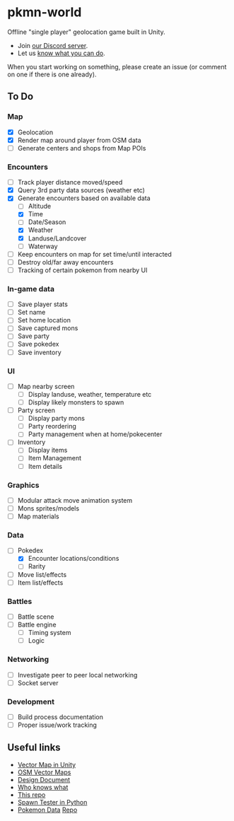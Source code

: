 # pkmn-world

Offline "single player" geolocation game built in Unity.

- Join [our Discord server](https://discord.gg/ztxpvkM).
- Let us [know what you can do](https://goo.gl/forms/uIIVtHmDl7roj2YB3).

When you start working on something, please create an issue (or comment on one if there is one already).

## To Do
### Map
- [x] Geolocation
- [x] Render map around player from OSM data
- [ ] Generate centers and shops from Map POIs

### Encounters
- [ ] Track player distance moved/speed
- [x] Query 3rd party data sources (weather etc)
- [x] Generate encounters based on available data
  - [ ] Altitude
  - [x] Time
  - [ ] Date/Season
  - [x] Weather
  - [x] Landuse/Landcover
  - [ ] Waterway
- [ ] Keep encounters on map for set time/until interacted
- [ ] Destroy old/far away encounters
- [ ] Tracking of certain pokemon from nearby UI

### In-game data
- [ ] Save player stats
- [ ] Set name
- [ ] Set home location
- [ ] Save captured mons
- [ ] Save party
- [ ] Save pokedex
- [ ] Save inventory

### UI
- [ ] Map nearby screen
  - [ ] Display landuse, weather, temperature etc
  - [ ] Display likely monsters to spawn

- [ ] Party screen
  - [ ] Display party mons
  - [ ] Party reordering
  - [ ] Party management when at home/pokecenter

- [ ] Inventory
  - [ ] Display items
  - [ ] Item Management
  - [ ] Item details

### Graphics
- [ ] Modular attack move animation system
- [ ] Mons sprites/models
- [ ] Map materials

### Data
- [ ] Pokedex
  - [x] Encounter locations/conditions
  - [ ] Rarity
- [ ] Move list/effects
- [ ] Item list/effects

### Battles
- [ ] Battle scene
- [ ] Battle engine
  - [ ] Timing system
  - [ ] Logic

### Networking
- [ ] Investigate peer to peer local networking
- [ ] Socket server

### Development
- [ ] Build process documentation
- [ ] Proper issue/work tracking

## Useful links

- [Vector Map in Unity](http://barankahyaoglu.com/dev/pokemongo-clone-using-mapzen-api-unity3d/)
- [OSM Vector Maps](https://mapzen.com/documentation/vector-tiles/)
- [Design Document](https://docs.google.com/document/d/14CyEM0dSjxGzEMtS2bPMSw9HAmsaR4V2AvKk3L-1uWE/edit?usp=sharing)
- [Who knows what](https://docs.google.com/spreadsheets/d/1iO5sxFpMURuBBN6vaJGAEQ8YlfGaF4rltjR47Q4KDkg/edit?usp=sharing)
- [This repo](https://github.com/pkmn-world/pkmn-world)
- [Spawn Tester in Python](https://github.com/pkmn-world/test-spawner)
- [Pokemon Data](http://pokeapi.co/) [Repo](https://github.com/PokeAPI/pokeapi)
